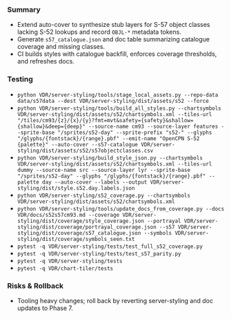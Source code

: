 ### Summary

- Extend auto-cover to synthesize stub layers for S-57 object classes lacking S-52 lookups and record `OBJL-*` metadata tokens.
- Generate `s57_catalogue.json` and doc table summarizing catalogue coverage and missing classes.
- CI builds styles with catalogue backfill, enforces coverage thresholds, and refreshes docs.

### Testing

- `python VDR/server-styling/tools/stage_local_assets.py --repo-data data/s57data --dest VDR/server-styling/dist/assets/s52 --force`
- `python VDR/server-styling/tools/build_all_styles.py --chartsymbols VDR/server-styling/dist/assets/s52/chartsymbols.xml --tiles-url "/tiles/cm93/{z}/{x}/{y}?fmt=mvt&safety={safety}&shallow={shallow}&deep={deep}" --source-name cm93 --source-layer features --sprite-base "/sprites/s52-day" --sprite-prefix "s52-" --glyphs "/glyphs/{fontstack}/{range}.pbf" --emit-name "OpenCPN S-52 {palette}" --auto-cover --s57-catalogue VDR/server-styling/dist/assets/s52/s57objectclasses.csv`
- `python VDR/server-styling/build_style_json.py --chartsymbols VDR/server-styling/dist/assets/s52/chartsymbols.xml --tiles-url dummy --source-name src --source-layer lyr --sprite-base "/sprites/s52-day" --glyphs "/glyphs/{fontstack}/{range}.pbf" --palette day --auto-cover --labels --output VDR/server-styling/dist/style.s52.day.labels.json`
- `python VDR/server-styling/s52_coverage.py --chartsymbols VDR/server-styling/dist/assets/s52/chartsymbols.xml`
- `python VDR/server-styling/tools/update_docs_from_coverage.py --docs VDR/docs/s52s57cm93.md --coverage VDR/server-styling/dist/coverage/style_coverage.json --portrayal VDR/server-styling/dist/coverage/portrayal_coverage.json --s57 VDR/server-styling/dist/coverage/s57_catalogue.json --symbols VDR/server-styling/dist/coverage/symbols_seen.txt`
- `pytest -q VDR/server-styling/tests/test_full_s52_coverage.py`
- `pytest -q VDR/server-styling/tests/test_s57_parity.py`
- `pytest -q VDR/server-styling/tests`
- `pytest -q VDR/chart-tiler/tests`

### Risks & Rollback

- Tooling heavy changes; roll back by reverting server-styling and doc updates to Phase 7.

